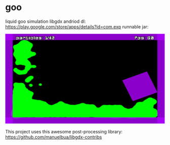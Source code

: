 # goo
liquid goo simulation libgdx
andriod dl: https://play.google.com/store/apps/details?id=com.exp
runnable jar: 

![Alt text](https://github.com/rks1337/goo/blob/master/goo_screen_1.png "goo out!")

This project uses this awesome post-processing library: https://github.com/manuelbua/libgdx-contribs
